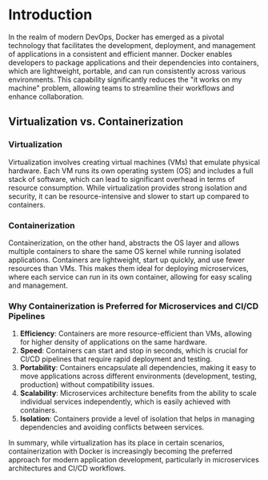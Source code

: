 # Introduction

In the realm of modern DevOps, Docker has emerged as a pivotal technology that facilitates the development, deployment, and management of applications in a consistent and efficient manner. Docker enables developers to package applications and their dependencies into containers, which are lightweight, portable, and can run consistently across various environments. This capability significantly reduces the "it works on my machine" problem, allowing teams to streamline their workflows and enhance collaboration.

## Virtualization vs. Containerization

### Virtualization
Virtualization involves creating virtual machines (VMs) that emulate physical hardware. Each VM runs its own operating system (OS) and includes a full stack of software, which can lead to significant overhead in terms of resource consumption. While virtualization provides strong isolation and security, it can be resource-intensive and slower to start up compared to containers.

### Containerization
Containerization, on the other hand, abstracts the OS layer and allows multiple containers to share the same OS kernel while running isolated applications. Containers are lightweight, start up quickly, and use fewer resources than VMs. This makes them ideal for deploying microservices, where each service can run in its own container, allowing for easy scaling and management.

### Why Containerization is Preferred for Microservices and CI/CD Pipelines
1. **Efficiency**: Containers are more resource-efficient than VMs, allowing for higher density of applications on the same hardware.
2. **Speed**: Containers can start and stop in seconds, which is crucial for CI/CD pipelines that require rapid deployment and testing.
3. **Portability**: Containers encapsulate all dependencies, making it easy to move applications across different environments (development, testing, production) without compatibility issues.
4. **Scalability**: Microservices architecture benefits from the ability to scale individual services independently, which is easily achieved with containers.
5. **Isolation**: Containers provide a level of isolation that helps in managing dependencies and avoiding conflicts between services.

In summary, while virtualization has its place in certain scenarios, containerization with Docker is increasingly becoming the preferred approach for modern application development, particularly in microservices architectures and CI/CD workflows.
